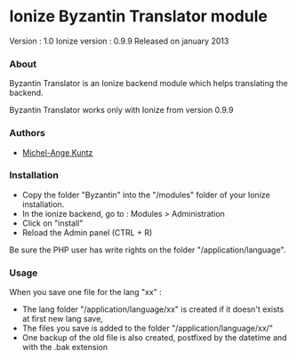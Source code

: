 Ionize Byzantin Translator module
=======================

Version : 1.0
Ionize version : 0.9.9
Released on january 2013

### About

Byzantin Translator is an Ionize backend module which helps translating the backend.

Byzantin Translator works only with Ionize from version 0.9.9


### Authors

* [Michel-Ange Kuntz](http://www.partikule.net)


### Installation

* Copy the folder "Byzantin" into the "/modules" folder of your Ionize installation.
* In the ionize backend, go to : Modules > Administration
* Click on "install"
* Reload the Admin panel (CTRL + R)

Be sure the PHP user has write rights on the folder "/application/language".

### Usage

When you save one file for the lang "xx" : 

* The lang folder "/application/language/xx" is created if it doesn't exists at first new lang save,
* The files you save is added to the folder "/application/language/xx/"
* One backup of the old file is also created, postfixed by the datetime and with the .bak extension



